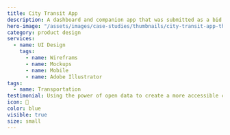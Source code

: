 ```yaml
---
title: City Transit App
description: A dashboard and companion app that was submitted as a bid for a grant to help people move around the city of Cincinnati
hero-image: "/assets/images/case-studies/thumbnails/city-transit-app-thumbnail.png"
category: product design
services:
  - name: UI Design
    tags:
      - name: Wireframs
      - name: Mockups
      - name: Mobile
      - name: Adobe Illustrator
tags:
  - name: Transportation
testimonial: Using the power of open data to create a more accessible city
icon: 🚦
color: blue
visible: true
size: small
---
```

